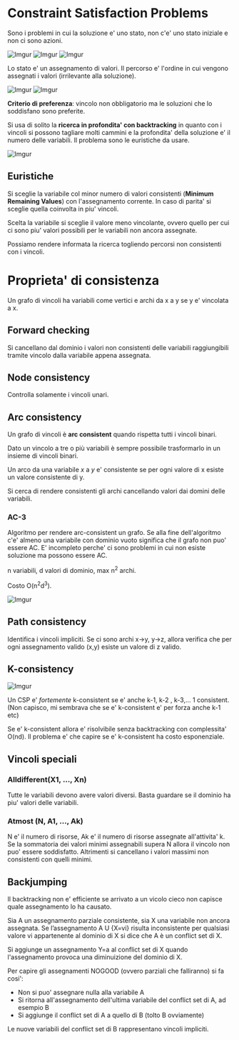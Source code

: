 # Constraint Satisfaction Problems

Sono i problemi in cui la soluzione e' uno stato, non c'e' uno stato iniziale e non ci sono azioni.

![Imgur](https://i.imgur.com/PdrdOQ1.png)
![Imgur](https://i.imgur.com/PdrdOQ1.png)
![Imgur](https://i.imgur.com/m4HsgfH.png)

Lo stato e' un assegnamento di valori. Il percorso e' l'ordine in cui vengono assegnati i valori (irrilevante alla soluzione).

![Imgur](https://i.imgur.com/My0SprM.png)
![Imgur](https://i.imgur.com/e5HcruM.png)

**Criterio di preferenza**: vincolo non obbligatorio ma le soluzioni che lo soddisfano sono preferite.

Si usa di solito la **ricerca in profondita' con backtracking** in quanto con i vincoli si possono tagliare molti cammini e la profondita' della soluzione e' il numero delle variabili. Il problema sono le euristiche da usare.

![Imgur](https://i.imgur.com/HdmLiET.png)

## Euristiche

Si sceglie la variabile col minor numero di valori consistenti (**Minimum Remaining Values**) con l'assegnamento corrente. In caso di parita' si sceglie quella coinvolta in piu' vincoli.

Scelta la variabile si sceglie il valore meno vincolante, ovvero quello per cui ci sono piu' valori possibili per le variabili non ancora assegnate.

Possiamo rendere informata la ricerca togliendo percorsi non consistenti con i vincoli.

# Proprieta' di consistenza

Un grafo di vincoli ha variabili come vertici e archi da x a y se y e' vincolata a x.

## Forward checking

Si cancellano dal dominio i valori non consistenti delle variabili raggiungibili tramite vincolo dalla variabile appena assegnata.

## Node consistency

Controlla solamente i vincoli unari.

## Arc consistency

Un grafo di vincoli è **arc consistent** quando rispetta tutti i vincoli binari.

Dato un vincolo a tre o più variabili è sempre possibile trasformarlo in un insieme di vincoli binari.

Un arco da una variabile *x* a *y* e' consistente se per ogni valore di x esiste un valore consistente di y.

Si cerca di rendere consistenti gli archi cancellando valori dai domini delle variabili.

### AC-3

Algoritmo per rendere arc-consistent un grafo. Se alla fine dell'algoritmo c'e' almeno una variabile con dominio vuoto significa che il grafo non puo' essere AC. E' incompleto perche' ci sono problemi in cui non esiste soluzione ma possono essere AC.

n variabili, d valori di dominio, max n<sup>2</sup> archi.

Costo O(n<sup>2</sup>d<sup>3</sup>).

![Imgur](https://i.imgur.com/6CuHiTh.png)

## Path consistency

Identifica i vincoli impliciti. Se ci sono archi x->y, y->z, allora verifica che per ogni assegnamento valido (x,y) esiste un valore di z valido.

## K-consistency

![Imgur](https://i.imgur.com/QweU17e.png)

Un CSP e' *fortemente* k-consistent se e' anche k-1, k-2 , k-3,... 1 consistent. (Non capisco, mi sembrava che se e' k-consistent e' per forza anche k-1 etc)

Se e' k-consistent allora e' risolvibile senza backtracking con complessita' O(nd). Il problema e' che capire se e' k-consistent ha costo esponenziale.

## Vincoli speciali

### Alldifferent(X1, …, Xn)

Tutte le variabili devono avere valori diversi. Basta guardare se il dominio ha piu' valori delle variabili.

### Atmost (N, A1, …, Ak)

N e' il numero di risorse, Ak e' il numero di risorse assegnate all'attivita' k. Se la sommatoria dei valori minimi assegnabili supera N allora il vincolo non puo' essere soddisfatto. Altrimenti si cancellano i valori massimi non consistenti con quelli minimi.

## Backjumping

Il backtracking non e' efficiente se arrivato a un vicolo cieco non capisce quale assegnamento lo ha causato.

Sia A un assegnamento parziale consistente, sia X una variabile non ancora assegnata. Se l’assegnamento A U {X=vi} risulta inconsistente per qualsiasi valore vi appartenente al dominio di X si dice che A è un conflict set di X.

Si aggiunge un assegnamento Y=a al conflict set di X quando l'assegnamento provoca una diminuizione del dominio di X.

Per capire gli assegnamenti NOGOOD (ovvero parziali che falliranno) si fa cosi':
- Non si puo' assegnare nulla alla variabile A
- Si ritorna all'assegnamento dell'ultima variabile del conflict set di A, ad esempio B
- Si aggiunge il conflict set di A a quello di B (tolto B ovviamente)

Le nuove variabili del conflict set di B rappresentano vincoli impliciti.
